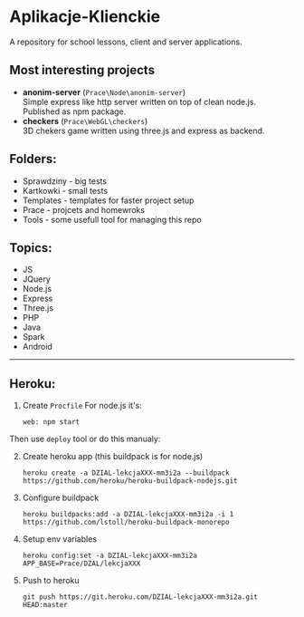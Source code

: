 # Aplikacje-Klienckie

A repository for school lessons, client and server applications.

## Most interesting projects

-   **anonim-server** (`Prace\Node\anonim-server`)\
     Simple express like http server written on top of clean node.js. Published as npm package.
-   **checkers** (`Prace\WebGL\checkers`)\
     3D chekers game written using three.js and express as backend.

## Folders:

-   Sprawdziny - big tests
-   Kartkowki - small tests
-   Templates - templates for faster project setup
-   Prace - projcets and homewroks
-   Tools - some usefull tool for managing this repo

## Topics:

-   JS
-   JQuery
-   Node.js
-   Express
-   Three.js
-   PHP
-   Java
-   Spark
-   Android

---

## Heroku:

1.  Create `Procfile`
    For node.js it's:

        web: npm start

Then use `deploy` tool or do this manualy:

2.  Create heroku app (this buildpack is for node.js)

        heroku create -a DZIAL-lekcjaXXX-mm3i2a --buildpack https://github.com/heroku/heroku-buildpack-nodejs.git

3.  Configure buildpack

        heroku buildpacks:add -a DZIAL-lekcjaXXX-mm3i2a -i 1 https://github.com/lstoll/heroku-buildpack-monorepo

4.  Setup env variables

        heroku config:set -a DZIAL-lekcjaXXX-mm3i2a APP_BASE=Prace/DZAL/lekcjaXXX

5.  Push to heroku

        git push https://git.heroku.com/DZIAL-lekcjaXXX-mm3i2a.git HEAD:master
